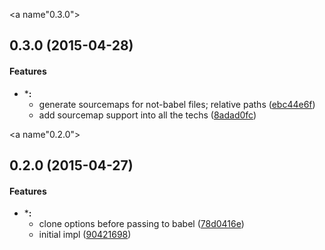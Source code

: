 <a name"0.3.0"></a>
## 0.3.0 (2015-04-28)


#### Features

* ***:**
  * generate sourcemaps for not-babel files; relative paths ([ebc44e6f](https://github.com/s-panferov/enb-babel/commit/ebc44e6f))
  * add sourcemap support into all the techs ([8adad0fc](https://github.com/s-panferov/enb-babel/commit/8adad0fc))


<a name"0.2.0"></a>
## 0.2.0 (2015-04-27)


#### Features

* ***:**
  * clone options before passing to babel ([78d0416e](https://github.com/s-panferov/enb-babel/commit/78d0416e))
  * initial impl ([90421698](https://github.com/s-panferov/enb-babel/commit/90421698))

